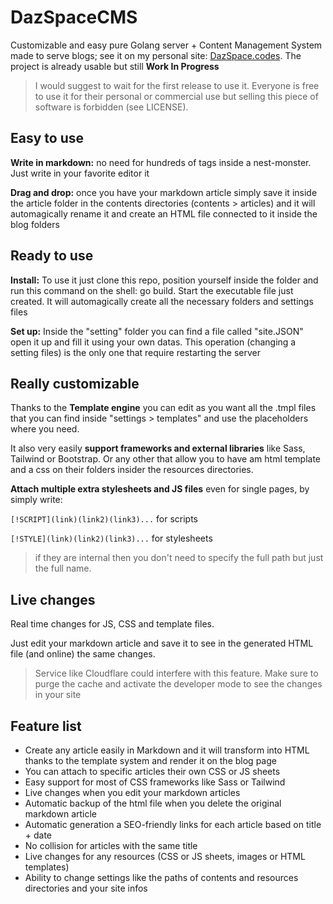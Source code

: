 # DazSpaceCMS

Customizable and easy pure Golang server + Content Management System made to serve blogs; see it on my personal site: [DazSpace.codes](https://DazSpace.codes/).
The project is already usable but still **Work In Progress**
> I would suggest to wait for the first release to use it. Everyone is free to use it for their personal or commercial use but selling this piece of software is forbidden (see LICENSE).


## Easy to use

**Write in markdown:** no need for hundreds of tags inside a nest-monster. Just write in your favorite editor it

**Drag and drop:** once you have your markdown article simply save it inside the article folder in the contents directories (contents > articles) and it will automagically rename it and create an HTML file connected to it inside the blog folders


## Ready to use

**Install:** To use it just clone this repo, position yourself inside the folder and run this command on the shell: go build.
Start the executable file just created. It will automagically create all the necessary folders and settings files

**Set up:** Inside the "setting" folder you can find a file called "site.JSON" open it up and fill it using your own datas. This operation (changing a setting files) is the only one that require restarting the server


## Really customizable

Thanks to the **Template engine** you can edit as you want all the .tmpl files that you can find inside "settings > templates" and use the placeholders where you need.

It also very easily **support frameworks and external libraries** like Sass, Tailwind or Bootstrap. Or any other that allow you to have am html template and a css on their folders insider the resources directories.

**Attach multiple extra stylesheets and JS files** even for single pages, by simply write:

`[!SCRIPT](link)(link2)(link3)...` for scripts

`[!STYLE](link)(link2)(link3)...` for stylesheets

> if they are internal then you don't need to specify the full path but just the full name.


## Live changes

Real time changes for JS, CSS and template files.

Just edit your markdown article and save it to see in the generated HTML file (and online) the same changes.
> Service like Cloudflare could interfere with this feature. Make sure to purge the cache and activate the developer mode to see the changes in your site


## Feature list

- Create any article easily in Markdown and it will transform into HTML thanks to the template system and render it on the blog page
- You can attach to specific articles their own CSS or JS sheets
- Easy support for most of CSS frameworks like Sass or Tailwind
- Live changes when you edit your markdown articles
- Automatic backup of the html file when you delete the original markdown article
- Automatic generation a SEO-friendly links for each article based on title + date
- No collision for articles with the same title
- Live changes for any resources (CSS or JS sheets, images or HTML templates)
- Ability to change settings like the paths of contents and resources directories and your site infos
